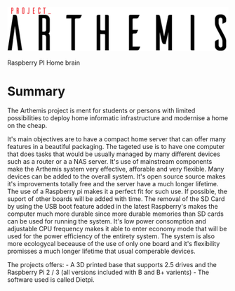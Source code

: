 ![alt text](https://raw.githubusercontent.com/Fray2000/Arthemis/master/pictures/arthemis.png)

Raspberry PI Home brain

# Summary

The Arthemis project is ment for students or persons with limited possibilities to deploy home informatic infrastructure and modernise a home on the cheap.

It's main objectives are to have a compact home server that can offer many features in a beautiful packaging. The tageted use is to have one computer that does tasks that would be usually managed by many different devices such as a router or a a NAS server. 
It's use of mainstream components make the Arthemis system very effective, afforable and very flexible. Many devices can be added to the overall system. 
It's open source source makes it's improvements totally free and the server have a much longer lifetime. The use of a Raspberry pi makes it a perfect fit for such use. If possible, the suport of other boards will be added with time. The removal of the SD Card by using the USB boot feature added in the latest Raspberry's makes the computer much more durable since more durable memories than SD cards can be used for running the system. It's low power consomption and adjustable CPU frequency makes it able to enter economy mode that will be used for the power efficiency of the entirety system. 
The system is also more ecologycal beceause of the use of only one board and it's flexibility promisses a much longer lifetime that usual comperable devices.

The projects offers:
                  - A 3D printed base that supports 2.5 drives and the Raspberry Pi 2 / 3 (all versions included with B and B+ varients)
                  - The software used is called Dietpi.
